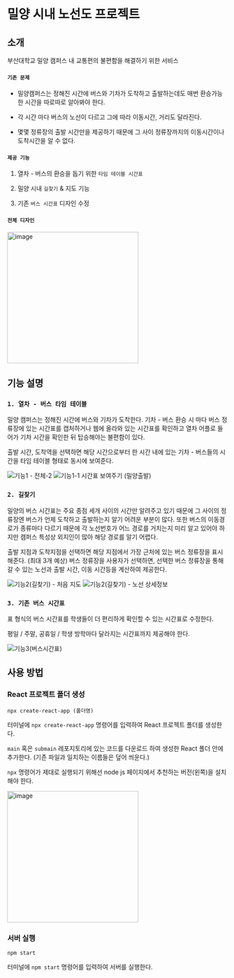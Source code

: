# 밀양 시내 노선도 프로젝트

## 소개

부산대학교 밀양 캠퍼스 내 교통편의 불편함을 해결하기 위한 서비스

#### `기존 문제`

- 밀양캠퍼스는 정해진 시간에 버스와 기차가 도착하고 출발하는데도 매번 환승가능한 시간을 따로따로 알아봐야 한다.

- 각 시간 마다 버스의 노선이 다르고 그에 따라 이동시간, 거리도 달라진다.
   
- 몇몇 정류장의 출발 시간만을 제공하기 때문에 그 사이 정류장까지의 이동시간이나 도착시간을 알 수 없다.
   
#### `제공 기능`

1. 열차 - 버스의 환승을 돕기 위한 `타임 테이블 시간표` 

2. 밀양 시내 `길찾기` & 지도 기능

3. 기존 `버스 시간표` 디자인 수정

#### `전체 디자인`

<img width="300px" alt="image" src="https://user-images.githubusercontent.com/80307321/197475873-9fb9b024-8b9f-4a5e-bc38-24d23d31091a.png">

## 기능 설명

### `1. 열차 - 버스 타임 테이블`

밀양 캠퍼스는 정해진 시간에 버스와 기차가 도착한다. 기차 - 버스 환승 시 마다 버스 정류장에 있는 시간표를 캡처하거나 웹에 올라와 있는 시간표를 확인하고 열차 어플로 들어가 기차 시간을 확인한 뒤 탑승해야는 불편함이 있다. 

출발 시간, 도착역을 선택하면 해당 시간으로부터 한 시간 내에 있는 기차 - 버스들의 시간을 타임 테이블 형태로 동시에 보여준다. 


![기능1 - 전체-2](https://user-images.githubusercontent.com/80307321/197461059-43d68ae4-38b7-42c6-bc6f-8afb54e6b7d7.png)
![기능1-1 시간표 보여주기 (밀양출발)](https://user-images.githubusercontent.com/80307321/197463754-1cc64085-7fff-4119-8ae9-f5f874657b0c.png)




### `2. 길찾기`

밀양의 버스 시간표는 주요 종점 세개 사이의 시간만 알려주고 있기 때문에 그 사이의 정류장엔 버스가 언제 도착하고 출발하는지 알기 어려운 부분이 많다. 또한 버스의 이동경로가 종류마다 다르기 때문에 각 노선번호가 어느 경로를 거치는지 미리 알고 있어야 하지만 캠퍼스 특성상 외지인이 많아 해당 경로를 알기 어렵다.

출발 지점과 도착지점을 선택하면 해당 지점에서 가장 근처에 있는 버스 정류장을 표시해준다. (최대 3개 예상) 버스 정류장을 사용자가 선택하면, 선택한 버스 정류장을 통해 갈 수 있는 노선과 출발 시간, 이동 시간등을 계산하여 제공한다. 

![기능2(길찾기) - 처음 지도](https://user-images.githubusercontent.com/80307321/197465237-00e17164-5312-4de0-bc25-3761c5b9aecd.png)
![기능2(길찾기) - 노선 상세정보](https://user-images.githubusercontent.com/80307321/197461183-ae016124-a647-4a79-a13c-329b7e934623.png)

### `3. 기존 버스 시간표`

표 형식의 버스 시간표를 학생들이 더 편리하게 확인할 수 있는 시간표로 수정한다. 

평일 / 주말, 공휴일 / 학생 방학마다 달라지는 시간표까지 제공해야 한다.

![기능3(버스시간표)](https://user-images.githubusercontent.com/80307321/197460874-3c504a33-e4e3-4fc9-aa88-fa2c4c8c1c15.png)


## 사용 방법

### React 프로젝트 폴더 생성

```
npx create-react-app (폴더명)
```

터미널에 `npx create-react-app` 명령어를 입력하여 React 프로젝트 폴더를 생성한다.

`main` 혹은 `submain` 레포지토리에 있는 코드를 다운로드 하여 생성한 React 폴더 안에 추가한다. (기존 파일과 일치하는 이름들은 덮어 씌운다.)

`npx` 명령어가 제대로 실행되기 위해선 node js 페이지에서 추천하는 버전(왼쪽)을 설치해야 한다.

<img width="300" alt="image" src="https://user-images.githubusercontent.com/80307321/197467393-e484b1f1-e2dd-4e6b-a82d-a19442e92de2.png">


### 서버 실행

```
npm start
```

터미널에 `npm start` 명령어를 입력하여 서버를 실행한다.
